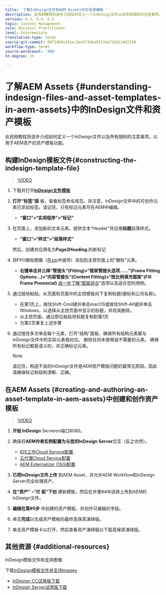 ```yaml
---
title: '了解InDesign文件和AEM Assets中的资源模板 '
description: 此视频教程将逐步介绍如何定义一个InDesign文件以及所有随附的注意事项，以用于AEM资产的资产模板功能。
version: 6.3, 6.4, 6.5
topic: Content Management
role: Business Practitioner
level: Intermediate
translation-type: tm+mt
source-git-commit: d9714b9a291ec3ee5f3dba9723de72bb120d2149
workflow-type: tm+mt
source-wordcount: '488'
ht-degree: 1%

---
```



# 了解AEM Assets {#understanding-indesign-files-and-asset-templates-in-aem-assets}中的InDesign文件和资产模板

此视频教程将逐步介绍如何定义一个InDesign文件以及所有随附的注意事项，以用于AEM资产的资产模板功能。

## 构建InDesign模板文件{#constructing-the-indesign-template-file}

>[!VIDEO](https://video.tv.adobe.com/v/19293/?quality=9&learn=on)

1. 下载并打开&#x200B;[**InDesign文件模板**](assets/asset-templates-tutorial-video--supporting-files.zip)
2. **打开“标签”面** 板，查看标签命名规范，并注意，InDesign文件中的可创作元素已添加标签。请记住，只有标记元素可在AEM中编辑。

   * **“窗口”>“实用程序”>“标记”**

3. 在页面上，添加新的文本元素，提供文本“Header”并应用&#x200B;**标题**&#x200B;段落样式。

   * **“窗口”>“样式”>“段落样式”**

   然后，创建并应用名为&#x200B;**Page2Heading.**&#x200B;的新标记

4. 将FPO徽标图像（[在zip](assets/asset-templates-tutorial-video--supporting-files.zip)中提供）添加到主控页面上的“徽标”元素。

   * **右键单击并**&#x200B;选&#x200B;**择“管接头”(Fitting)>“框架管接头选项……”(Frame Fitting Options...)>“内容管接头”(Content Fitting)>“按比例填充框架”(Fill Frame Promecial)**
   [进一步了解“框架适合](https://helpx.adobe.com/indesign/using/frames-objects.html#fitting_objects_to_frames)”选项以及适合您的用例。

5. 通过就地粘贴，从页面和页面中的主控模板向下复制标题(徽标和公司名称)。

   * 在第1页上，按住Shift-Cmd键并单击macOS或按住Shift-Alt键并单击Windows，以选择从主控页面中显示的标题，并将其删除。
   * 从主控页面，通过原位粘贴将标题复制到第1页
   * 为第2页重复上述步骤

6. 通过按住多次单击每个元素，打开“结构”面板，确保所有结构元素都与InDesign文件中的实际元素相对应。 删除任何未使用或不需要的元素。 确保所有标记都是语义的，并正确标记元素。

   >[!NOTE]
   >
   >请记住，构造不良的InDesign文件是AEM资产模板问题的最常见原因，因此请确保标记和结构清晰、正确。

## 在AEM Assets {#creating-and-authoring-an-asset-template-in-aem-assets}中创建和创作资产模板

>[!VIDEO](https://video.tv.adobe.com/v/19294/?quality=9&learn=on)

1. **开始 InDesign** Serveron端口8080。
2. 确保将&#x200B;**AEM作者实例配置为与您的InDesign Server**&#x200B;交互（反之亦然）。

   * [IDS工作Cloud Service配置](http://localhost:4502/etc/cloudservices/proxy/ids.html)
   * [云代理Cloud Service配置](http://localhost:4502/etc/cloudservices/proxy.html)
   * [AEM Externalizer OSGi配置](http://localhost:4502/system/console/configMgr)

3. **已将InDesign文件上传** 到AEM Asset，并允许AEM Workflow和InDesign Server完全处理资产。
4. **在“资产”** >“模 **板”下创** 建新模板，然后在步骤#4中选择上传到AEM的InDesign文件。
5. **编辑在第#5步** 中创建的资产模板，并创作可编辑的字段。
6. 单击&#x200B;**完成**&#x200B;以生成资产模板的最终高保真演绎版。
7. 单击资产模板卡以打开，然后查看资产演绎版以下载高保真演绎版。

## 其他资源 {#additional-resources}

InDesign模板文件和支持图像

下载[InDesign模板文件并支持Images](assets/asset-templates-tutorial-video--supporting-files-1.zip)

* [InDesign CC试用版下载](https://creative.adobe.com/products/download/indesign)
* [InDesign Server试用版下载](https://www.adobe.com/devnet/indesign/indesign-server-trial-downloads.html)
